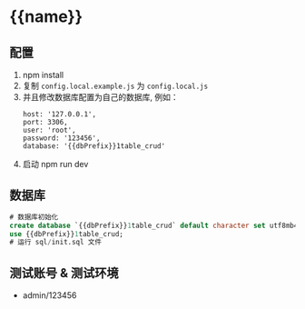 # {{name}}

## 配置

1. npm install
2. 复制 `config.local.example.js` 为 `config.local.js`
3. 并且修改数据库配置为自己的数据库, 例如：
   ```
   host: '127.0.0.1',
   port: 3306,
   user: 'root',
   password: '123456',
   database: '{{dbPrefix}}1table_crud'
   ```
4. 启动 npm run dev
   
## 数据库

```sql
# 数据库初始化
create database `{{dbPrefix}}1table_crud` default character set utf8mb4 collate utf8mb4_bin;
use {{dbPrefix}}1table_crud;
# 运行 sql/init.sql 文件
```

## 测试账号 & 测试环境

- admin/123456
